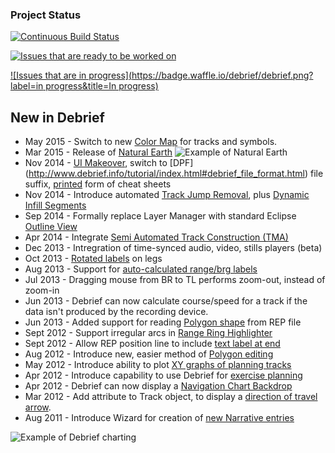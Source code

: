 ### Project Status

[![Continuous Build Status](https://travis-ci.org/debrief/debrief.svg?branch=master)](https://travis-ci.org/debrief/debrief/builds)

[![Issues that are ready to be worked on](https://badge.waffle.io/debrief/debrief.png?label=ready&title=Ready)](http://waffle.io/debrief/debrief)

[![Issues that are in progress](https://badge.waffle.io/debrief/debrief.png?label=in progress&title=In progress)](http://waffle.io/debrief/debrief)

## New in Debrief
* May 2015 - Switch to new [Color Map](http://www.debrief.info/tutorial/reference.html#shades_2015) for tracks and symbols.
* Mar 2015 - Release of [Natural Earth](http://www.debrief.info/tutorial/external_datasets.html#ne_intro)
![Example of Natural Earth](https://cloud.githubusercontent.com/assets/534584/5926943/39ca3a52-a66f-11e4-89c6-5fd2616b8281.png)
* Nov 2014 - [UI Makeover](http://www.debrief.info/tutorial/figures/app_with_plot.png), switch to [DPF] (http://www.debrief.info/tutorial/index.html#debrief_file_format.html) file suffix, [printed](http://debrief.info/library/DebriefNG_Tutorial.pdf) form of cheat sheets
* Nov 2014 - Introduce automated [Track Jump Removal](http://www.debrief.info/tutorial/GroomingTrackData.html#RemoveJumpsUser), plus [Dynamic Infill Segments](http://www.debrief.info/tutorial/GroomingTrackData.html#GenerateInfill)
* Sep 2014 - Formally replace Layer Manager with standard Eclipse [Outline View](http://www.debrief.info/tutorial/layer_mgr.html#layer_mgr_intro)
* Apr 2014 - Integrate [Semi Automated Track Construction (TMA)](http://www.debrief.info/tutorial/satc.html)
* Dec 2013 - Intregration of time-synced audio, video, stills players (beta)
* Oct 2013 - [Rotated labels](http://www.debrief.info/tutorial/satc_ga.html#consistent_legs) on legs
* Aug 2013 - Support for [auto-calculated range/brg labels](http://www.debrief.info/tutorial/drawing_features.html#ShowRangeCalc)
* Jul 2013 - Dragging mouse from BR to TL performs zoom-out, instead of zoom-in
* Jun 2013 - Debrief can now calculate course/speed for a track if the data isn't produced by the recording device.
* Jun 2013 - Added support for reading [Polygon shape](http://www.debrief.info/tutorial/reference.html#replay_annotation_format) from REP file
* Sept 2012 - Support irregular arcs in [Range Ring Highlighter](http://www.debrief.info/tutorial/controlling_time.html#highlight_modes)
* Sept 2012 - Allow REP position line to include [text label at end](http://www.debrief.info/tutorial/reference.html#replay_track_format)
* Aug 2012 - Introduce new, easier method of [Polygon editing](http://www.debrief.info/tutorial/drawing_features.html#the_polygon) 
* May 2012 - Introduce ability to plot [XY graphs of planning tracks](http://www.debrief.info/tutorial/ch08s04.html)
* Apr 2012 - Introduce capability to use Debrief for [exercise planning](http://www.debrief.info/tutorial/ExercisePlanning.html)
* Apr 2012 - Debrief can now display a [Navigation Chart Backdrop](http://www.debrief.info/tutorial/ChartBackdrops.html)
* Mar 2012 - Add attribute to Track object, to display a [direction of travel arrow](http://www.debrief.info/tutorial/formatting_data.html#sym_intervals).
* Aug 2011 - Introduce Wizard for creation of [new Narrative entries](http://www.debrief.info/tutorial/viewing_narratives.html#more_loading_narr)

![Example of Debrief charting](http://www.debrief.info/tutorial/figures/LandsEnd.png)

